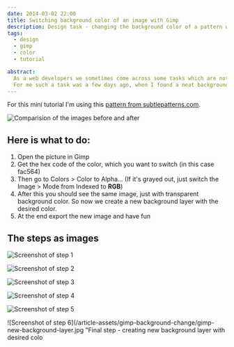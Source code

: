 ```yaml
---
date: 2014-03-02 22:00
title: Switching background color of an image with Gimp
description: Design task - changing the background color of a pattern with Gimp
tags:
  - design
  - gimp
  - color
  - tutorial

abstract:
  As a web developers we sometimes come across some tasks which are not that strictly related to development, but rather to design.
  For me such a task was a few days ago, when I found a neat background pattern, but the color just didn't fit the site I was working on.
---
```


For this mini tutorial I'm using this [pattern from subtlepatterns.com](https://subtlepatterns.com/food/).

![Comparision of the images before and after](/article-assets/gimp-background-change/food_comparision.png 'Original pattern on the left, modified on the right')

## Here is what to do:

1. Open the picture in Gimp
2. Get the hex code of the color, which you want to switch (in this case fac564)
3. Then go to Colors > Color to Alpha... (If it's grayed out, just switch the Image > Mode from Indexed to **RGB**)
4. After this you should see the same image, just with transparent background color. So now we create a new background layer with the desired color.
5. At the end export the new image and have fun

## The steps as images

![Screenshot of step 1](/article-assets/gimp-background-change/gimp-capture-color-code.jpg 'Capturing color code')

![Screenshot of step 2](/article-assets/gimp-background-change/gimp-color-to-alpha-grayed-out.jpg 'Color to Alpha grayed out')

![Screenshot of step 3](/article-assets/gimp-background-change/gimp-change-mode-to-rgb.jpg 'Image mode to RGB')

![Screenshot of step 4](/article-assets/gimp-background-change/gimp-color-to-alpha.jpg 'Color to Alpha')

![Screenshot of step 5](/article-assets/gimp-background-change/gimp-color-to-alpha-window.jpg 'Color to Alpha window')

![Screenshot of step 6](/article-assets/gimp-background-change/gimp-new-background-layer.jpg "Final step - creating new background layer with desired colo
